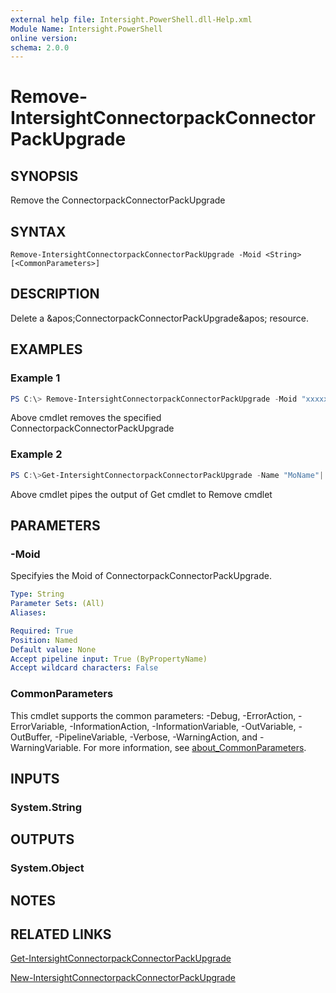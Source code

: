 ```yaml
---
external help file: Intersight.PowerShell.dll-Help.xml
Module Name: Intersight.PowerShell
online version:
schema: 2.0.0
---
```


# Remove-IntersightConnectorpackConnectorPackUpgrade

## SYNOPSIS
Remove the ConnectorpackConnectorPackUpgrade

## SYNTAX

```
Remove-IntersightConnectorpackConnectorPackUpgrade -Moid <String> [<CommonParameters>]
```

## DESCRIPTION
Delete a &amp;apos;ConnectorpackConnectorPackUpgrade&amp;apos; resource.

## EXAMPLES

### Example 1
```powershell
PS C:\> Remove-IntersightConnectorpackConnectorPackUpgrade -Moid "xxxxxxxxxxxxxxxxxxxxxxxxxxx"
```
Above cmdlet removes the specified ConnectorpackConnectorPackUpgrade 

### Example 2
```powershell
PS C:\>Get-IntersightConnectorpackConnectorPackUpgrade -Name "MoName"|  Remove-IntersightConnectorpackConnectorPackUpgrade
```
Above cmdlet pipes the output of Get cmdlet to Remove cmdlet

## PARAMETERS

### -Moid
Specifyies the Moid of ConnectorpackConnectorPackUpgrade.

```yaml
Type: String
Parameter Sets: (All)
Aliases:

Required: True
Position: Named
Default value: None
Accept pipeline input: True (ByPropertyName)
Accept wildcard characters: False
```

### CommonParameters
This cmdlet supports the common parameters: -Debug, -ErrorAction, -ErrorVariable, -InformationAction, -InformationVariable, -OutVariable, -OutBuffer, -PipelineVariable, -Verbose, -WarningAction, and -WarningVariable. For more information, see [about_CommonParameters](http://go.microsoft.com/fwlink/?LinkID=113216).

## INPUTS

### System.String

## OUTPUTS

### System.Object
## NOTES

## RELATED LINKS

[Get-IntersightConnectorpackConnectorPackUpgrade](./Get-IntersightConnectorpackConnectorPackUpgrade.md)

[New-IntersightConnectorpackConnectorPackUpgrade](./New-IntersightConnectorpackConnectorPackUpgrade.md)

